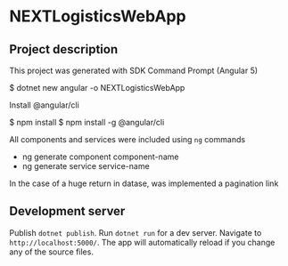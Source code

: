 # NEXTLogisticsWebApp

## Project description

This project was generated with SDK Command Prompt (Angular 5)

$ dotnet new angular -o NEXTLogisticsWebApp

Install @angular/cli

$ npm install
$ npm install -g @angular/cli

All components and services were included using `ng` commands
- ng generate component component-name
- ng generate service service-name

In the case of a huge return in datase, was implemented a pagination link

## Development server

Publish `dotnet publish`.
Run `dotnet run` for a dev server. Navigate to `http://localhost:5000/`. 
The app will automatically reload if you change any of the source files.
 